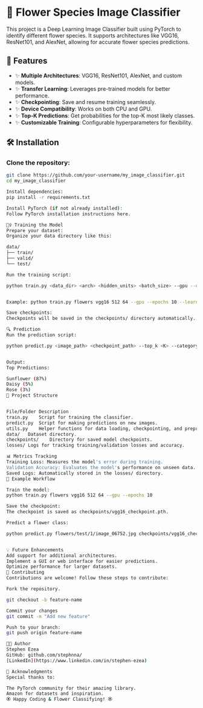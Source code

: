 # 🌸 Flower Species Image Classifier

This project is a Deep Learning Image Classifier built using PyTorch to identify different flower species. It supports architectures like VGG16, ResNet101, and AlexNet, allowing for accurate flower species predictions.

## 🚀 Features
- ✨ **Multiple Architectures**: VGG16, ResNet101, AlexNet, and custom models.
- ✨ **Transfer Learning**: Leverages pre-trained models for better performance.
- ✨ **Checkpointing**: Save and resume training seamlessly.
- ✨ **Device Compatibility**: Works on both CPU and GPU.
- ✨ **Top-K Predictions**: Get probabilities for the top-K most likely classes.
- ✨ **Customizable Training**: Configurable hyperparameters for flexibility.

## 🛠️ Installation
### Clone the repository:
```bash
git clone https://github.com/your-username/my_image_classifier.git
cd my_image_classifier

Install dependencies:
pip install -r requirements.txt

Install PyTorch (if not already installed):
Follow PyTorch installation instructions here.

🏋️‍♀️ Training the Model
Prepare your dataset:
Organize your data directory like this:

data/
├── train/
├── valid/
└── test/

Run the training script:

python train.py <data_dir> <arch> <hidden_units> <batch_size> --gpu --epochs <epochs> --learning_rate <lr>


Example: python train.py flowers vgg16 512 64 --gpu --epochs 10 --learning_rate 0.001

Save checkpoints:
Checkpoints will be saved in the checkpoints/ directory automatically.

🔍 Prediction
Run the prediction script:

python predict.py <image_path> <checkpoint_path> --top_k <K> --category_names <json_path> --gpu


Output:
Top Predictions:

Sunflower (87%)
Daisy (5%)
Rose (3%)
📂 Project Structure


File/Folder	Description
train.py	Script for training the classifier.
predict.py	Script for making predictions on new images.
utils.py	Helper functions for data loading, checkpointing, and preprocessing.
data/	Dataset directory.
checkpoints/	Directory for saved model checkpoints.
losses/	Logs for tracking training/validation losses and accuracy.

📊 Metrics Tracking
Training Loss: Measures the model's error during training.
Validation Accuracy: Evaluates the model's performance on unseen data.
Saved Logs: Automatically stored in the losses/ directory.
📝 Example Workflow

Train the model:
python train.py flowers vgg16 512 64 --gpu --epochs 10

Save the checkpoint:
The checkpoint is saved as checkpoints/vgg16_checkpoint.pth.

Predict a flower class:

python predict.py flowers/test/1/image_06752.jpg checkpoints/vgg16_checkpoint.pth --top_k 3 --gpu


💡 Future Enhancements
Add support for additional architectures.
Implement a GUI or web interface for easier predictions.
Optimize performance for larger datasets.
🤝 Contributing
Contributions are welcome! Follow these steps to contribute:

Fork the repository.

git checkout -b feature-name

Commit your changes
git commit -m "Add new feature"

Push to your branch:
git push origin feature-name

🧑‍💻 Author
Stephen Ezea
GitHub: github.com/stephnna/
[LinkedIn](https://www.linkedin.com/in/stephen-ezea)

🌟 Acknowledgments
Special thanks to:

The PyTorch community for their amazing library.
Amazon for datasets and inspiration.
🏵️ Happy Coding & Flower Classifying! 🏵️

